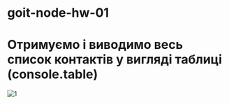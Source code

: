 # goit-node-hw-01

# Отримуємо і виводимо весь список контактів у вигляді таблиці (console.table)

![1](https://img3.akspic.ru/previews/9/6/1/9/6/169169/169169-ty_zasluzhivaesh_vsyacheskogo_schastya-schaste-strah-voda-polety_na_vozdushnom_share-500x.jpg)
